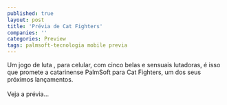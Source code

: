 ```yaml
---
published: true
layout: post
title: 'Prévia de Cat Fighters'
companies: ''
categories: Preview
tags: palmsoft-tecnologia mobile previa
---
```

Um jogo de luta
, para celular, com cinco belas e sensuais lutadoras, é isso que promete a catarinense PalmSoft
 para Cat Fighters, um dos seus próximos lançamentos.<br /><br />Veja a prévia...

